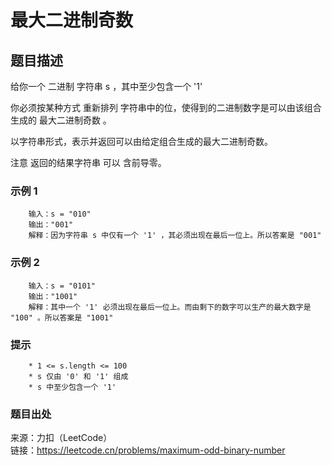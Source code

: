 # 最大二进制奇数

## 题目描述

给你一个 二进制 字符串 s ，其中至少包含一个 '1'

你必须按某种方式 重新排列 字符串中的位，使得到的二进制数字是可以由该组合生成的 最大二进制奇数 。

以字符串形式，表示并返回可以由给定组合生成的最大二进制奇数。

注意 返回的结果字符串 可以 含前导零。

### 示例 1

```text
    输入：s = "010"
    输出："001"
    解释：因为字符串 s 中仅有一个 '1' ，其必须出现在最后一位上。所以答案是 "001"
```

### 示例 2

```text
    输入：s = "0101"
    输出："1001"
    解释：其中一个 '1' 必须出现在最后一位上。而由剩下的数字可以生产的最大数字是 "100" 。所以答案是 "1001"
```

### 提示

```text
    * 1 <= s.length <= 100
    * s 仅由 '0' 和 '1' 组成
    * s 中至少包含一个 '1'
```

### 题目出处

来源：力扣（LeetCode）  
链接：<https://leetcode.cn/problems/maximum-odd-binary-number>
